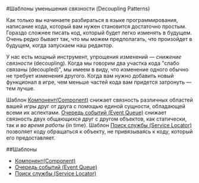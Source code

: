 #Шаблоны уменьшения связности (Decoupling Patterns)

Как только вы начинаете разбираться в языке программирования, написание кода, который вам нужен становится достаточно простым. Гораздо сложнее писать код, который будет легко изменять в будущем. Очень редко бывает так, что мы можем предполагать, что произойдет в будущем, когда запускаем наш редактор.

У нас есть мощный инструмент, упрощения изменений — *снижение связности* (decoupling). Когда мы говорим два участка кода "слабо связаны (decoupled)", мы имеем в виду, что изменение одного обычно не требует изменения другого. Когда вам нужно добавить новый функционал в игре, чем меньше частей кода вам придется затронуть — тем лучше.

Шаблон [Компонент(Component)](../chapter-5/5.1-component.md) снижает связность различных областей вашей игры друг от друга с помощью единой сущности, обладающей всеми их аспектами. [Очередь событий (Event Queue)](../chapter-5/5.2-event-queue.md) снижает связность двух общающихся друг с другом объектов, как статически, так и *во время работы* (in time). Шаблон [Поиск службы (Service Locator)](../chapter-5/5.3-service-locator.md) позволяет коду обращаться к объекту, не привязываясь к коду, который его предоставляет.

##Шаблоны

* [Компонент(Component)](../chapter-5/5.1-component.md)
* [Очередь событий (Event Queue)](../chapter-5/5.2-event-queue.md)
* [Поиск службы (Service Locator)](../chapter-5/5.3-service-locator.md)
